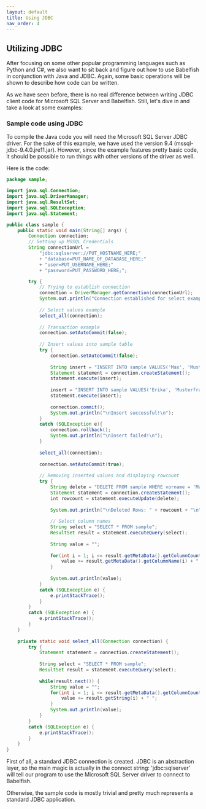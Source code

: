 ```yaml
---
layout: default
title: Using JDBC
nav_order: 4
---
```


## Utilizing JDBC

After focusing on some other popular programming languages such as Python and C#,
we also want to sit back and figure out how to use Babelfish in conjunction
with Java and JDBC. Again, some basic operations will be shown to describe how
code can be written.

As we have seen before, there is no real difference between writing JDBC client
code for Microsoft SQL Server and Babelfish. Still, let's dive in and take a look at some
examples:

### Sample code using JDBC

To compile the Java code you will need the Microsoft SQL Server JDBC driver. For the sake of
this example, we have used the version 9.4 (mssql-jdbc-9.4.0.jre11.jar). However,
since the example features pretty basic code, it should be possible to run things
with other versions of the driver as well.

Here is the code:


```java
package sample;

import java.sql.Connection;
import java.sql.DriverManager;
import java.sql.ResultSet;
import java.sql.SQLException;
import java.sql.Statement;

public class sample {
	public static void main(String[] args) {
		Connection connection;
		// Setting up MSSQL Credentials
		String connectionUrl =
			"jdbc:sqlserver://PUT_HOSTNAME_HERE;"
			+ "database=PUT_NAME_OF_DATABASE_HERE;"
			+ "user=PUT_USERNAME_HERE;"
			+ "password=PUT_PASSWORD_HERE;";

		try {
			// Trying to establish connection
			connection = DriverManager.getConnection(connectionUrl);
			System.out.println("Connection established for select examples!\n");
			
			// Select values example
			select_all(connection);
			
			// Transaction example
			connection.setAutoCommit(false);
			
			// Insert values into sample table
			try {
				connection.setAutoCommit(false);
			
				String insert = "INSERT INTO sample VALUES('Max', 'Mustermann', '1020')";
				Statement statement = connection.createStatement();
				statement.execute(insert);
				
				insert = "INSERT INTO sample VALUES('Erika', 'Musterfrau', '1021')";
				statement.execute(insert);
				
				connection.commit();
				System.out.println("\nInsert successful!\n");
			}
			catch (SQLException e){
				connection.rollback();
				System.out.println("\nInsert failed!\n");
			}
			
			select_all(connection);
			
			connection.setAutoCommit(true);
			
			// Removing inserted values and displaying rowcount
			try {
				String delete = "DELETE FROM sample WHERE vorname = 'Max' or vorname = 'Erika'";
				Statement statement = connection.createStatement();
				int rowcount = statement.executeUpdate(delete);
				
				System.out.println("\nDeleted Rows: " + rowcount + "\n");
				
				// Select column names
				String select = "SELECT * FROM sample";
				ResultSet result = statement.executeQuery(select);
				
				String value = "";
				
				for(int i = 1; i <= result.getMetaData().getColumnCount(); i++) {
					value += result.getMetaData().getColumnName(i) + " ";
				}
				
				System.out.println(value);
			}
			catch (SQLException e) {
				e.printStackTrace();
			}
		}
		catch (SQLException e) {
			e.printStackTrace();
		}
	}
	
	private static void select_all(Connection connection) {
		try {
			Statement statement = connection.createStatement();
			
			String select = "SELECT * FROM sample";
			ResultSet result = statement.executeQuery(select);
			
			while(result.next()) {
				String value = "";
				for(int i = 1; i <= result.getMetaData().getColumnCount(); i++) {
					value += result.getString(i) + " ";
				}
				System.out.println(value);
			}
		}
		catch (SQLException e) {
			e.printStackTrace();
		}
	}
}
```

First of all, a standard JDBC connection is created. JDBC is an abstraction
layer, so the main magic is actually in the connect string: 'jdbc:sqlserver' will
tell our program to use the Microsoft SQL Server driver to connect to Babelfish.

Otherwise, the sample code is mostly trivial and pretty much represents a
standard JDBC application.